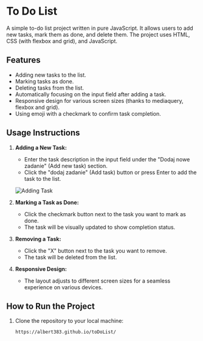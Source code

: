 # To Do List

A simple to-do list project written in pure JavaScript. It allows users to add new tasks, mark them as done, and delete them. The project uses HTML, CSS (with flexbox and grid), and JavaScript.

## Features

- Adding new tasks to the list.
- Marking tasks as done.
- Deleting tasks from the list.
- Automatically focusing on the input field after adding a task.
- Responsive design for various screen sizes (thanks to mediaquery, flexbox and grid).
- Using emoji with a checkmark to confirm task completion.

## Usage Instructions

1. **Adding a New Task:**

   - Enter the task description in the input field under the "Dodaj nowe zadanie" (Add new task) section.
   - Click the "dodaj zadanie" (Add task) button or press Enter to add the task to the list.

   ![Adding Task](https://i.ibb.co/J7161zV/to-Do-List-Usage.gif)

2. **Marking a Task as Done:**

   - Click the checkmark button next to the task you want to mark as done.
   - The task will be visually updated to show completion status.

3. **Removing a Task:**

   - Click the "X" button next to the task you want to remove.
   - The task will be deleted from the list.

4. **Responsive Design:**

   - The layout adjusts to different screen sizes for a seamless experience on various devices.

## How to Run the Project

1. Clone the repository to your local machine:

   ```bash
   https://albert383.github.io/toDoList/
